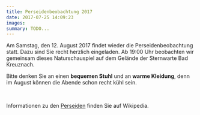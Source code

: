 ```yaml
---
title: Perseidenbeobachtung 2017
date: 2017-07-25 14:09:23
images: 
summary: TODO...
---
```

Am Samstag, den 12. August 2017 findet wieder die Perseidenbeobachtung statt. Dazu sind Sie recht herzlich eingeladen. Ab 19:00 Uhr beobachten wir gemeinsam dieses Naturschauspiel auf dem Gelände der Sternwarte Bad Kreuznach. 

Bitte denken Sie an einen __bequemen Stuhl__ und an __warme Kleidung__, denn im August können die Abende schon recht kühl sein.

&nbsp;

Informationen zu den [Perseiden](https://de.wikipedia.org/wiki/Perseiden "Perseiden Wikipedia") finden Sie auf Wikipedia.

&nbsp;